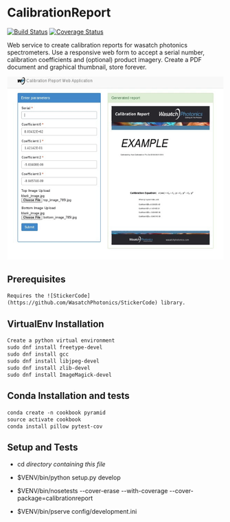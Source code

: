 # CalibrationReport
[![Build Status](https://travis-ci.org/WasatchPhotonics/CalibrationReport.svg?branch=master)](http://travis-ci.org/WasatchPhotonics/CalibrationReport) [![Coverage Status](https://coveralls.io/repos/WasatchPhotonics/CalibrationReport/badge.svg?branch=master&service=github)](https://coveralls.io/github/WasatchPhotonics/CalibrationReport?branch=master)

Web service to create calibration reports for wasatch photonics
spectrometers. Use a responsive web form to accept a serial number,
calibration coefficients and (optional) product imagery. Create a PDF
document and graphical thumbnail, store forever.


![CalibrationReport screenshot](/resources/demo.gif "Calibration Report screenshot")


Prerequisites
-------------

    Requires the ![StickerCode](https://github.com/WasatchPhotonics/StickerCode) library.

VirtualEnv Installation
-----------------------
    Create a python virtual environment
    sudo dnf install freetype-devel
    sudo dnf install gcc
    sudo dnf install libjpeg-devel
    sudo dnf install zlib-devel
    sudo dnf install ImageMagick-devel


Conda Installation and tests
----------------------------
    conda create -n cookbook pyramid
    source activate cookbook
    conda install pillow pytest-cov


Setup and Tests
---------------
- cd _directory containing this file_

- $VENV/bin/python setup.py develop

- $VENV/bin/nosetests --cover-erase --with-coverage --cover-package=calibrationreport

- $VENV/bin/pserve config/development.ini

